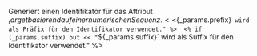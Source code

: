 Generiert einen Identifikator für das Attribut ${_target} basierend auf einer numerischen Sequenz. <% if (_params.sequence == "overall") { out << 'Die Sequenz wird mit allen anderen Verwendungen dieser Funktion geteilt die nicht explizit eine andere Sequenz verwenden.' } else {  out << 'Die Sequenz ist mit dem Typ des Ziel-Objekts assoziiert.' }%>  
<% if (_params.prefix) out << "`${_params.prefix}` wird als Präfix für den Identifikator verwendet." %> 
<% if (_params.suffix) out << "`${_params.suffix}` wird als Suffix für den Identifikator verwendet." %>
